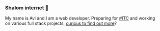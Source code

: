 ### Shalom internet 👋
My name is Avi and I am a web developer. Preparing for [#ITC](https://www.itc.tech/ "ISRAEL TECH CHALLENGE") and working on various full stack projects, [curious to find out more](https://inspiringsource.github.io/ "Link 💬")?



<!--
**inspiringsource/inspiringsource** is a ✨ _special_ ✨ repository because its `README.md` (this file) appears on your GitHub profile.

Here are some ideas to get you started:

- 🔭 I’m currently working on ...
- 🌱 I’m currently learning ...
- 👯 I’m looking to collaborate on ...
- 🤔 I’m looking for help with ...
- 💬 Ask me about ...
- 📫 How to reach me: ...
- 😄 Pronouns: ...
- ⚡ Fun fact: ...
-->
